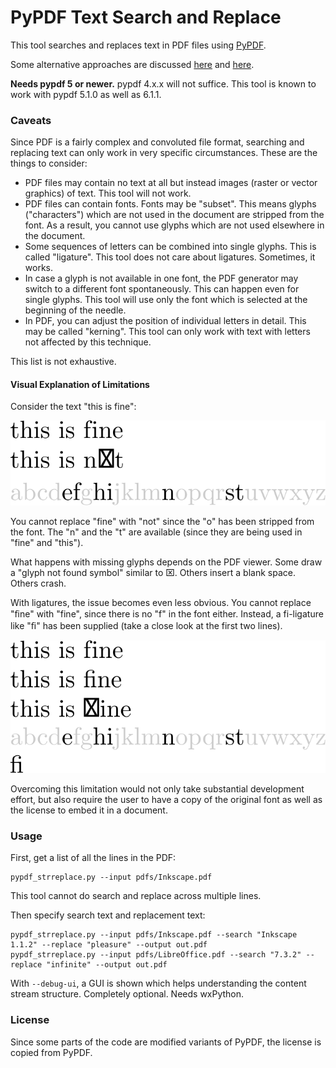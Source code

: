 # PyPDF Text Search and Replace

This tool searches and replaces text in PDF files using [PyPDF](https://github.com/py-pdf/pypdf).

Some alternative approaches are discussed [here](https://stackoverflow.com/questions/41769120/search-and-replace-for-text-within-a-pdf-in-python/) and 
[here](https://stackoverflow.com/questions/31703037/how-can-i-change-modify-replace-text-in-a-pdf-using-python).

**Needs pypdf 5 or newer.** pypdf 4.x.x will not suffice. This tool is known to work with pypdf 5.1.0 as well as 6.1.1.

### Caveats

Since PDF is a fairly complex and convoluted file format, searching and replacing text can only work in very specific circumstances. These are the things to consider:

* PDF files may contain no text at all but instead images (raster or vector graphics) of text. This tool will not work.
* PDF files can contain fonts. Fonts may be "subset". This means glyphs ("characters") which are not used in the document are stripped from the font. As a result, you cannot use glyphs which are not used elsewhere in the document.
* Some sequences of letters can be combined into single glyphs. This is called "ligature". This tool does not care about ligatures. Sometimes, it works.
* In case a glyph is not available in one font, the PDF generator may switch to a different font spontaneously. This can happen even for single glyphs. This tool will use only the font which is selected at the beginning of the needle.
* In PDF, you can adjust the position of individual letters in detail. This may be called "kerning". This tool can only work with text with letters not affected by this technique.

This list is not exhaustive.

#### Visual Explanation of Limitations

Consider the text "this is fine":

<img src="subsetting.svg?raw=true" />

You cannot replace "fine" with "not" since the "o" has been stripped from the font. The "n" and the "t" are available (since they are being used in "fine" and "this").

What happens with missing glyphs depends on the PDF viewer. Some draw a "glyph not found symbol" similar to ⌧. Others insert a blank space. Others crash.

With ligatures, the issue becomes even less obvious. You cannot replace "ﬁne" with "fine", since there is no "f" in the font either. Instead, a fi-ligature like "ﬁ" has been supplied (take a close look at the first two lines).

<img src="ligature.svg?raw=true" />

Overcoming this limitation would not only take substantial development effort, but also require the user to have a copy of the original font as well as the license to embed it in a document.

### Usage

First, get a list of all the lines in the PDF:

    pypdf_strreplace.py --input pdfs/Inkscape.pdf

This tool cannot do search and replace across multiple lines.

Then specify search text and replacement text:

    pypdf_strreplace.py --input pdfs/Inkscape.pdf --search "Inkscape 1.1.2" --replace "pleasure" --output out.pdf 
    pypdf_strreplace.py --input pdfs/LibreOffice.pdf --search "7.3.2" --replace "infinite" --output out.pdf

With `--debug-ui`, a GUI is shown which helps understanding the content stream structure. Completely optional. Needs wxPython.

### License

Since some parts of the code are modified variants of PyPDF, the license is copied from PyPDF.
